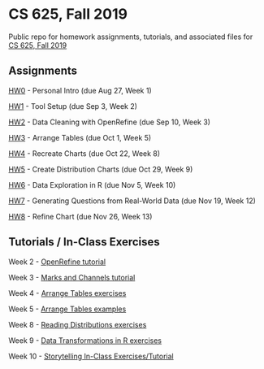 # CS 625, Fall 2019

Public repo for homework assignments, tutorials, and associated files for [CS 625, Fall 2019](https://www.cs.odu.edu/~mweigle/CS625-F19)

## Assignments

[HW0](HW0.md) - Personal Intro (due Aug 27, Week 1) 

[HW1](HW1.md) - Tool Setup (due Sep 3, Week 2)

[HW2](HW2.md) - Data Cleaning with OpenRefine (due Sep 10, Week 3) 

[HW3](HW3.md) - Arrange Tables (due Oct 1, Week 5)

[HW4](HW4.md) - Recreate Charts (due Oct 22, Week 8)

[HW5](HW5.md) - Create Distribution Charts (due Oct 29, Week 9)

[HW6](HW6.md) - Data Exploration in R (due Nov 5, Week 10)

[HW7](HW7.md) - Generating Questions from Real-World Data (due Nov 19, Week 12)

[HW8](HW8.md) - Refine Chart (due Nov 26, Week 13)

## Tutorials / In-Class Exercises

Week 2 - [OpenRefine tutorial](Wk2-OpenRefine-tutorial.md)

Week 3 - [Marks and Channels tutorial](Wk3-Marks-Channels-tutorial.md)

Week 4 - [Arrange Tables exercises](Wk4-Arrange-Tables-football.md)

Week 5 - [Arrange Tables examples](Wk5-Arrange-Tables-examples.md)

Week 8 - [Reading Distributions exercises](Wk8-Reading-Distributions.md)

Week 9 - [Data Transformations in R exercises](Wk9-Data-Transformations.md)

Week 10 - [Storytelling In-Class Exercises/Tutorial](Wk10-Storytelling.md)
